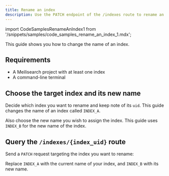```yaml
---
title: Rename an index
description: Use the PATCH endpoint of the /indexes route to rename an index
---
```


import CodeSamplesRenameAnIndex1 from '/snippets/samples/code_samples_rename_an_index_1.mdx';

This guide shows you how to change the name of an index.

## Requirements

- A Meilisearch project with at least one index
- A command-line terminal

## Choose the target index and its new name

Decide which index you want to rename and keep note of its `uid`. This guide changes the name of an index called  `INDEX_A`.

Also choose the new name you wish to assign the index. This guide uses `INDEX_B` for the new name of the index.

## Query the `/indexes/{index_uid}` route

Send a `PATCH` request targeting the index you want to rename:

<CodeSamplesRenameAnIndex1 />

Replace `INDEX_A` with the current name of your index, and `INDEX_B` with its new name.
